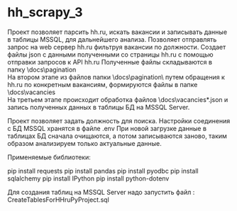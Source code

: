 # hh_scrapy_3
Проект позволяет парсить hh.ru, искать вакансии и записывать данные в таблицы MSSQL, для дальнейшего анализа.
Позволяет отправлять запрос на web сервер hh.ru фильтруя вакансии по должности.
Создает файлы json с данными полученными со страницы hh.ru  с помощью отправки запросов к API hh.ru
Полученные файлы складываются в папку \docs\pagination\
На втором этапе из файлов папки \docs\pagination\ путем обращения к hh.ru по конкретным вакансиям, формируются файлы в папке \docs\vacancies\
На третьем этапе происходит обработка файлов \docs\vacancies\*.json и запись полученных данных в таблицы БД на MSSQL Server.

Проект позволяет задать должность для поиска.
Настройки соединения с БД MSSQL хранятся в файле .env
При новой загрузке данные в таблицах БД сначала очищаются, а потом записываются заново, таким образом анализируем только актуальные данные.

Применяемые библиотеки:

pip install requests
pip install pandas
pip install pyodbc
pip install sqlalchemy
pip install IPython
pip install python-dotenv

Для создания таблиц на MSSQL Server надо запустить файл :
CreateTablesForHHruPyProject.sql





